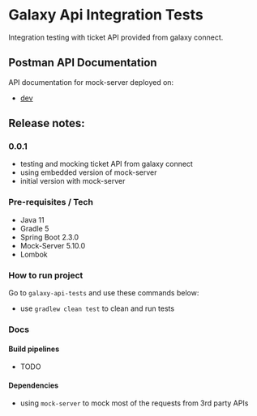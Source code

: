 # Galaxy Api Integration Tests
Integration testing with ticket API provided from galaxy connect.

## Postman API Documentation
API documentation for mock-server deployed on:

- [dev](https://www.getpostman.com/collections/d25297bdc9e7c7537171)


## Release notes:
### 0.0.1
- testing and mocking ticket API from galaxy connect
- using embedded version of mock-server
- initial version with mock-server

### Pre-requisites / Tech
- Java 11
- Gradle 5
- Spring Boot 2.3.0
- Mock-Server 5.10.0
- Lombok

### How to run project
Go to `galaxy-api-tests` and use these commands below:
* use `gradlew clean test` to clean and run tests

### Docs
#### Build pipelines
- TODO

#### Dependencies
- using `mock-server` to mock most of the requests from 3rd party APIs
